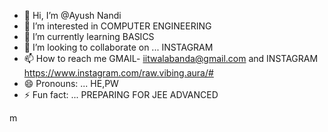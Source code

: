 - 👋 Hi, I’m @Ayush Nandi
- 👀 I’m interested in COMPUTER ENGINEERING 
- 🌱 I’m currently learning BASICS 
- 💞️ I’m looking to collaborate on ... INSTAGRAM 
- 📫 How to reach me GMAIL- iitwalabanda@gmail.com and INSTAGRAM https://www.instagram.com/raw.vibing.aura/#
- 😄 Pronouns: ... HE,PW 
- ⚡ Fun fact: ... PREPARING FOR JEE ADVANCED 

<!---
Ayushnandi1111/Ayushnandi1111 is a ✨ special ✨ repository because its `README.md` (this file) appears on your GitHub profile.
You can click the Preview link to take a look at your changes.
--->m
